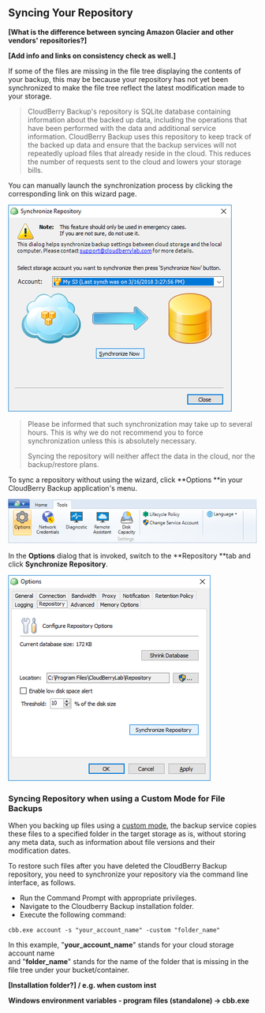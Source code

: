 ## Syncing Your Repository

**\[What is the difference between syncing Amazon Glacier and other vendors' repositories?\]**



**\[Add info and links on consistency check as well.\]**

If some of the files are missing in the file tree displaying the contents of your backup, this may be because your repository has not yet been synchronized to make the file tree reflect the latest modification made to your storage.

> CloudBerry Backup's repository is SQLite database containing information about the backed up data, including the operations that have been performed with the data and additional service information. CloudBerry Backup uses this repository to keep track of the backed up data and ensure that the backup services will not repeatedly upload files that already reside in the cloud. This reduces the number of requests sent to the cloud and lowers your storage bills.

You can manually launch the synchronization process by clicking the corresponding link on this wizard page.

![](/assets/synchronize-repository-dialog-window.png)

> Please be informed that such synchronization may take up to several hours. This is why we do not recommend you to force synchronization unless this is absolutely necessary.
>
> Syncing the repository will neither affect the data in the cloud, nor the backup/restore plans.

To sync a repository without using the wizard, click **Options **in your CloudBerry Backup application's menu.

![](/assets/cb-backup-ribbon-tools-options.png)

In the **Options** dialog that is invoked, switch to the **Repository **tab and click **Synchronize Repository**.

![](/assets/cb-backup-options-repository-sync.png)

### Syncing Repository when using a Custom Mode for File Backups

When you backing up files using a [custom mode](/concepts/backup-wizard/backup-filesfolders/shared-select-the-backup-mode.md), the backup service copies these files to a specified folder in the target storage as is, without storing any meta data, such as information about file versions and their modification dates.

To restore such files after you have deleted the CloudBerry Backup repository, you need to synchronize your repository via the command line interface, as follows.

* Run the Command Prompt with appropriate privileges.
* Navigate to the Cloudberry Backup installation folder.
* Execute the following command:

```
cbb.exe account -s "your_account_name" -custom "folder_name"
```

In this example, "**your\_account\_name**" stands for your cloud storage account name  
 and "**folder\_name**" stands for the name of the folder that is missing in the file tree under your bucket/container.

**\[Installation folder?\] / e.g. when custom inst**

**Windows environment variables - program files \(standalone\) -&gt; cbb.exe**

